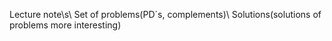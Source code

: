 Lecture note\\s\\
Set of problems(PD´s, complements)\\
Solutions(solutions of problems more interesting) 

